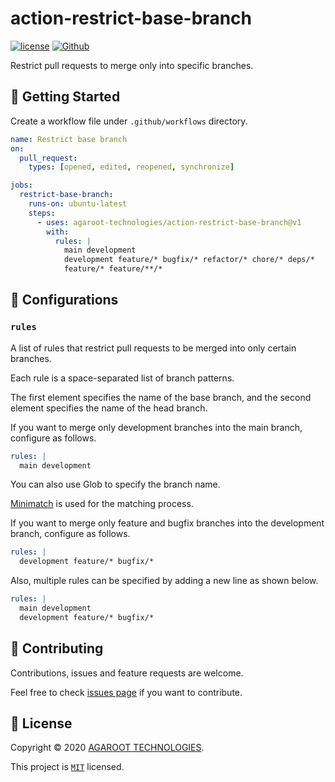 # action-restrict-base-branch

[![license](https://img.shields.io/badge/License-MIT-green.svg)](https://github.com/agaroot-technologies/action-restrict-base-branch/blob/main/LICENSE)
[![Github](https://img.shields.io/github/followers/agaroot-technologies?label=Follow&logo=github&style=social)](https://github.com/orgs/agaroot-technologies/followers)

Restrict pull requests to merge only into specific branches.

## 👏 Getting Started

Create a workflow file under ```.github/workflows``` directory.

```yaml
name: Restrict base branch
on:
  pull_request:
    types: [opened, edited, reopened, synchronize]

jobs:
  restrict-base-branch:
    runs-on: ubuntu-latest
    steps:
      - uses: agaroot-technologies/action-restrict-base-branch@v1
        with:
          rules: |
            main development
            development feature/* bugfix/* refactor/* chore/* deps/*
            feature/* feature/**/*
```

## 🔧 Configurations

### `rules`

A list of rules that restrict pull requests to be merged into only certain branches.

Each rule is a space-separated list of branch patterns.

The first element specifies the name of the base branch, and the second element specifies the name of the head branch.

If you want to merge only development branches into the main branch, configure as follows.

```yaml
rules: |
  main development
```

You can also use Glob to specify the branch name.

[Minimatch](https://github.com/isaacs/minimatch) is used for the matching process.

If you want to merge only feature and bugfix branches into the development branch, configure as follows.

```yaml
rules: |
  development feature/* bugfix/*
```

Also, multiple rules can be specified by adding a new line as shown below.

```yaml
rules: |
  main development
  development feature/* bugfix/*
```

## 🤝 Contributing

Contributions, issues and feature requests are welcome.

Feel free to check [issues page](https://github.com/agaroot-technologies/action-restrict-base-branch/issues) if you want to contribute.

## 📝 License

Copyright © 2020 [AGAROOT TECHNOLOGIES](https://tech.agaroot.co.jp/).

This project is [```MIT```](https://github.com/agaroot-technologies/action-restrict-base-branch/blob/main/LICENSE) licensed.
